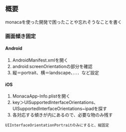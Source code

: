 ## 概要

monacaを使った開発で困ったことや忘れそうなことを書く

### 画面傾き固定

#### Android
1. AndroidManifest.xmlを開く
2. android:screenOrientationの部分を確認
3. 縦＝portrait、横＝landscape、．．．など設定

#### iOS
1. MonacaApp-Info.plistを開く
2. key＞UISupportedInterfaceOrientations、UISupportedInterfaceOrientations~ipadを探す
3. 各対応する傾きが<array>内にあるので、必要な物のみ残す
```text
UIInterfaceOrientationPortraitのみにすると、縦固定
```
